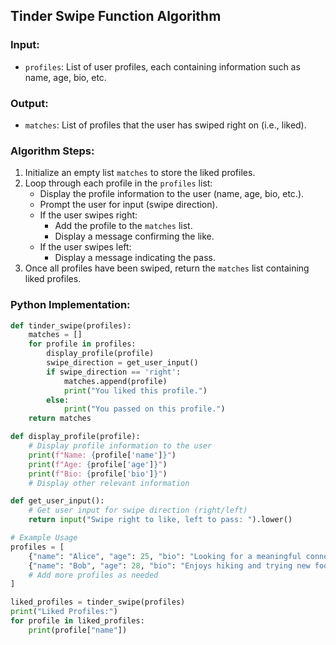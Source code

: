 ## Tinder Swipe Function Algorithm

### Input:
- `profiles`: List of user profiles, each containing information such as name, age, bio, etc.

### Output:
- `matches`: List of profiles that the user has swiped right on (i.e., liked).

### Algorithm Steps:
1. Initialize an empty list `matches` to store the liked profiles.
2. Loop through each profile in the `profiles` list:
   - Display the profile information to the user (name, age, bio, etc.).
   - Prompt the user for input (swipe direction).
   - If the user swipes right:
     - Add the profile to the `matches` list.
     - Display a message confirming the like.
   - If the user swipes left:
     - Display a message indicating the pass.
3. Once all profiles have been swiped, return the `matches` list containing liked profiles.

### Python Implementation:
```python
def tinder_swipe(profiles):
    matches = []
    for profile in profiles:
        display_profile(profile)
        swipe_direction = get_user_input()
        if swipe_direction == 'right':
            matches.append(profile)
            print("You liked this profile.")
        else:
            print("You passed on this profile.")
    return matches

def display_profile(profile):
    # Display profile information to the user
    print(f"Name: {profile['name']}")
    print(f"Age: {profile['age']}")
    print(f"Bio: {profile['bio']}")
    # Display other relevant information

def get_user_input():
    # Get user input for swipe direction (right/left)
    return input("Swipe right to like, left to pass: ").lower()

# Example Usage
profiles = [
    {"name": "Alice", "age": 25, "bio": "Looking for a meaningful connection."},
    {"name": "Bob", "age": 28, "bio": "Enjoys hiking and trying new foods."},
    # Add more profiles as needed
]

liked_profiles = tinder_swipe(profiles)
print("Liked Profiles:")
for profile in liked_profiles:
    print(profile["name"])
